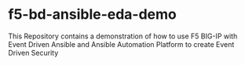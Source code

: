 # f5-bd-ansible-eda-demo

This Repository contains a demonstration of how to use F5 BIG-IP with Event Driven Ansible and Ansible Automation Platform to create Event Driven Security
